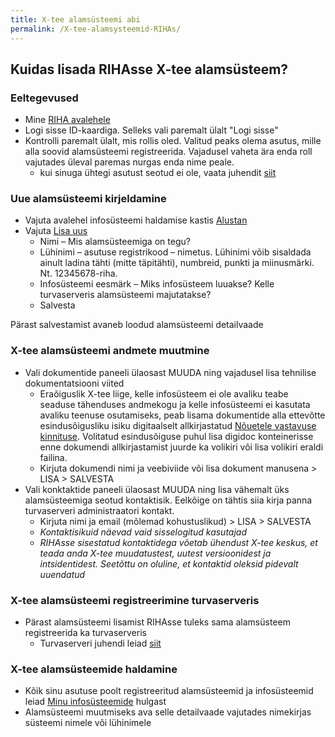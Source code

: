 ```yaml
---
title: X-tee alamsüsteemi abi
permalink: /X-tee-alamsysteemid-RIHAs/
---
```


## Kuidas lisada RIHAsse X-tee alamsüsteem?

### Eeltegevused

- Mine [RIHA avalehele](https://www.riha.ee/)
- Logi sisse ID-kaardiga. Selleks vali paremalt ülalt "Logi sisse"
- Kontrolli paremalt ülalt, mis rollis oled. Valitud peaks olema asutus, mille alla soovid alamsüsteemi registreerida. Vajadusel vaheta ära enda roll vajutades üleval paremas nurgas enda nime peale.
  - kui sinuga ühtegi asutust seotud ei ole, vaata juhendit [siit](https./abi.riha.ee/oiguste-haldamine-RIHAs) 

### Uue alamsüsteemi kirjeldamine

- Vajuta avalehel infosüsteemi haldamise kastis [Alustan](https://www.riha.ee/Kirjelda)
- Vajuta [Lisa uus](https://www.riha.ee/Kirjelda/Uus)
  - Nimi – Mis alamsüsteemiga on tegu? 
  - Lühinimi – asutuse  registrikood – nimetus. Lühinimi võib sisaldada ainult ladina tähti (mitte täpitähti), numbreid, punkti ja miinusmärki. Nt. 12345678-riha.
  - Infosüsteemi eesmärk – Miks infosüsteem luuakse? Kelle turvaserveris alamsüsteemi majutatakse?
  - Salvesta

Pärast salvestamist avaneb loodud alamsüsteemi detailvaade

### X-tee alamsüsteemi andmete muutmine

- Vali dokumentide paneeli ülaosast MUUDA ning vajadusel lisa tehnilise dokumentatsiooni viited
  - Eraõiguslik X-tee liige, kelle infosüsteem ei ole avaliku teabe seaduse tähenduses andmekogu ja kelle infosüsteemi ei kasutata avaliku teenuse osutamiseks, peab lisama dokumentide alla ettevõtte esindusõigusliku isiku digitaalselt allkirjastatud [Nõuetele vastavuse kinnituse](https://www.ria.ee/public/x_tee/xtee_nouetele_vastavus_kinnitus.pdf). Volitatud esindusõiguse puhul lisa digidoc konteinerisse enne dokumendi allkirjastamist juurde ka volikiri või lisa volikiri eraldi failina.
  - Kirjuta dokumendi nimi ja veebiviide või lisa dokument manusena > LISA > SALVESTA
- Vali konktaktide paneeli ülaosast MUUDA ning lisa vähemalt üks alamsüsteemiga seotud kontaktisik. Eelkõige on tähtis siia kirja panna turvaserveri administraatori kontakt.
  - Kirjuta nimi ja email (mõlemad kohustuslikud) > LISA > SALVESTA
  - _Kontaktisikuid näevad vaid sisselogitud kasutajad_
  - _RIHAsse sisestatud kontaktidega võetab ühendust X-tee keskus, et teada anda X-tee muudatustest, uutest versioonidest ja intsidentidest. Seetõttu on oluline, et kontaktid oleksid pidevalt uuendatud_


### X-tee alamsüsteemi registreerimine turvaserveris

- Pärast alamsüsteemi lisamist RIHAsse tuleks sama alamsüsteem registreerida ka turvaserveris
  - Turvaserveri juhendi leiad [siit](https://moodle.ria.ee/mod/page/view.php?id=288)


### X-tee alamsüsteemide haldamine

- Kõik sinu asutuse poolt registreeritud alamsüsteemid ja infosüsteemid leiad [Minu infosüsteemide](https://www.riha.ee/Kirjelda) hulgast
- Alamsüsteemi muutmiseks ava selle detailvaade vajutades nimekirjas süsteemi nimele või lühinimele 
